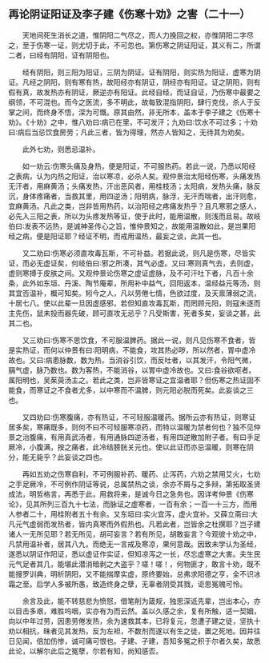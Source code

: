 ## 再论阴证阳证及李子建《伤寒十劝》之害（二十一）


&emsp;&emsp;天地间死生消长之道，惟阴阳二气尽之，而人力挽回之权，亦惟阴阳二字尽之，至于伤寒一证，则尤切于此，不可忽也。第伤寒之阴证阳证，其义有二，所谓二者，曰经有阴阳，证有阴阳也。

&emsp;&emsp;经有阴阳，则三阳为阳证，三阴为阴证。证有阴阳，则实热为阳证，虚寒为阴证。凡经之阴阳，则有寒有热，故阳经亦有阴证，阴经亦有阳证。证之阴阳，则有假有真，故发热亦有阴证，厥逆亦有阳证。此经自经，而证自证，乃伤寒中最要之纲领，不可混也。而今之医流，多不明此，故每致混指阴阳，肆行克伐，杀人于反掌之间，而终身不悟，深为可慨。原其由然，非无所本，盖本于李子建之《伤寒十劝》。《十劝》之中，惟八劝曰∶病已在里，不可发汗；九劝曰∶饮水不可过多；十劝曰∶病后当忌饮食房劳；凡此三者，皆为得理，然亦人皆知之，无待其为劝矣。

&emsp;&emsp;此外七劝，则悉忌温补。

&emsp;&emsp;如一劝云∶伤寒头痛及身热，便是阳证，不可服热药。若此一说，乃悉以阳经之表病，认为内热之阳证，治以寒凉，必杀人矣。观仲景治太阳经伤寒，头痛发热无汗者，用麻黄汤；头痛发热，汗出恶风者，用桂枝汤；太阳病，发热头痛，脉反沉，身体疼痛者，当救其里，用四逆汤；阳明病，脉浮，无汗而喘者，出汗则愈，宜麻黄汤。凡此之类，岂非皆用热药，以治阳经之疼痛发热乎？且凡寒邪之感人，必先入三阳之表，所以为头疼发热等证，使于此时，能用温散，则浅而且易。故岐伯曰∶发表不远热，是诚神圣传心之旨，惟仲景知之，故能用温散如此，是岂果阳经之病，便是阳证耶？经证不明，而戒用温热，最妄之谈，此其一也。

&emsp;&emsp;又二劝曰∶伤寒必须直攻毒瓦斯，不可补益。若据此说，则凡是伤寒，尽皆实证，而必无虚证矣，何岐伯曰∶邪之所凑，其气必虚。又曰∶寒则真气去，去则虚，虚则寒搏于皮肤之间。又观仲景论伤寒之虚证虚脉，及不可汗吐下者，凡百十余条，此外如东垣、丹溪、陶节庵辈，所用补中益气，回阳返本，温经益元等汤，则其宜否温补，概可知矣。矧今之人，凡以劳倦七情，色欲过度，及天禀薄弱之流，十居七八。使以此辈一旦因虚感邪，若但知直攻毒瓦斯，而罔顾元阳，则寇未逐而主先伤，鼠未投而器先破，顾可直攻无忌乎？凡受斯害，死者多矣，妄谈之甚，此其二也。

&emsp;&emsp;又三劝曰∶伤寒不思饮食，不可服温脾药。据此一说，则凡见伤寒不食者，皆是实热证，而何以仲景有曰∶阳明病，不能食，攻其热必哕，所以然者，胃中虚冷故也。又曰∶病患脉数，数为热，当消谷引饮，而反吐者，以其发汗，令阳气微，膈气虚，脉乃数也。数为客热，不能消谷，以胃中虚冷故也。又曰∶食谷欲呕者。属阳明也，吴茱萸汤主之。若此之类，岂非皆寒证之宜温者耶？但伤寒之热证固不能食，而寒证之不食者尤多，以中寒而不温脾，则元阳必脱而死矣。此妄谈之三也。

&emsp;&emsp;又四劝曰∶伤寒腹痛，亦有热证，不可轻服温暖药。据所云亦有热证，则寒证居多矣，寒痛既多，则何不曰不可轻服寒凉药，而特以温暖为禁者何也？独不见仲景之治腹痛，有用真武汤者，有用通脉四逆汤者，有用四逆散加附子者。有曰手足厥冷，小腹满，按之痛者，此冷结膀胱关元也。使以此证而亦忌温暖，则寒在阴分，能无毙乎？此妄谈之四也。

&emsp;&emsp;再如五劝之伤寒自利，不可例服补药、暖药、止泻药，六劝之禁用艾火，七劝之手足厥冷，不可例作阴证等说，总属禁热之谈，余亦不屑与之多辩，第拓取圣贤成法，明哲格言，再悉于此，用救将来，是诚今日之急务也。因详考仲景《伤寒论》，见其所列三百九十七法，而脉证之虚寒者，一百有余；一百一十三方，而用人参者二十，用桂附者五十有余。又东垣曰∶实火宜泻，虚火宜补。又薛立斋曰∶大凡元气虚弱而发热者，皆内真寒而外假热也。凡若此者，岂皆余之杜撰耶？岂子建诸人一无所见耶？若无所见，胡可妄言？若有所见，胡敢妄言？今观彼十劝之中，凡禁用温补者，居其八九，而绝无一言戒及寒凉，果何意哉。因致未学认为圣经，遂悉以阴证作阳证，悉以虚证作实证，但知凉泻之一长，尽忘虚寒之大害。夫生民元气足者其几，能堪此潜消暗剥之大盗乎？嗟！嗟！，何物匪才，敢言十劝，既不能搜罗训典，明析阴阳，又不能揣摩实虚，原终要始，总弗求阳德之亨，全不识冰霜之至。后学人多被所愚，致造终身之孽，无辜者阴受其戮，讵思冤魄可怜。

&emsp;&emsp;余言及此，能不转慈悲为愤怒，借笔削为箴规，独思深诋先辈，岂出本心，亦以目击多艰，难胜呜咽，实亦有为而云然。盖以久感之余，复有所触，适一契姻，向以中年过劳，因患劳倦发热，余为速救其本，已将复元，忽遭子建之徒，坚执十劝以相抗，昧者见其发热，反为左袒，不数剂而遂以有生之徒，置之死地。因并往日见闻，倍加伤惨，诚可痛可恨也。子建、子建，吾知多冤之积于尔者久矣，故悉此论，以解尔此后之冤孽，尔若有知，尚知感否。

